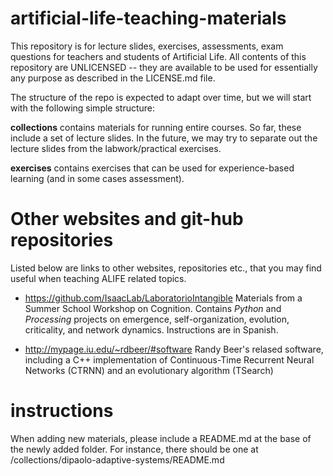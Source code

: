 # artificial-life-teaching-materials

This repository is for lecture slides, exercises, assessments, exam
questions for teachers and students of Artificial Life. All
contents of this repository are UNLICENSED -- they are available to be
used for essentially any purpose as described in the LICENSE.md file.

The structure of the repo is expected to adapt over time, but we will
start with the following simple structure:

**collections** contains materials for running entire courses. So far,
  these include a set of lecture slides. In the future, we may try to
  separate out the lecture slides from the labwork/practical exercises.

**exercises** contains exercises that can be used for experience-based
learning (and in some cases assessment).

# Other websites and git-hub repositories

Listed below are links to other websites, repositories etc., that you may find
useful when teaching ALIFE related topics.

- https://github.com/IsaacLab/LaboratorioIntangible Materials from a Summer
  School Workshop on Cognition. Contains _Python_ and _Processing_ projects on
  emergence, self-organization, evolution, criticality, and network
  dynamics. Instructions are in Spanish.

- http://mypage.iu.edu/~rdbeer/#software Randy Beer's relased software,
  including a C++ implementation of Continuous-Time Recurrent Neural Networks
  (CTRNN) and an evolutionary algorithm (TSearch)

# instructions

When adding new materials, please include a README.md at the base of
the newly added folder. For instance, there should be one at
/collections/dipaolo-adaptive-systems/README.md

